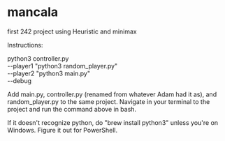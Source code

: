 # mancala
first 242 project using Heuristic and minimax

Instructions:

python3 controller.py \
  --player1 "python3 random_player.py" \
  --player2 "python3 main.py" \
  --debug

Add main.py, controller.py (renamed from whatever Adam had it as), and random_player.py to the same project. Navigate in your terminal to the project and run the command above in bash.

If it doesn't recognize python, do "brew install python3" unless you're on Windows. Figure it out for PowerShell.
